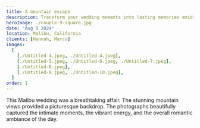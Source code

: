 ```yaml
---
title: A mountain escape
description: Transform your wedding moments into lasting memories amidst California's majestic mountains.
heroImage: ./couple-9-square.jpg
date: "Aug 5 2024"
location: Malibu, California
clients: [Hannah, Marco]
images:
  [
    [./Untitled-4.jpeg, ./Untitled-4.jpeg],
    [./Untitled-5.jpeg, ./Untitled-6.jpeg, ./Untitled-7.jpeg],
    [./Untitled-8.jpeg],
    [./Untitled-9.jpeg, ./Untitled-10.jpeg],
  ]
order: 1
---
```


This Malibu wedding was a breathtaking affair. The stunning mountain views provided a picturesque backdrop. The photographs beautifully captured the intimate moments, the vibrant energy, and the overall romantic ambiance of the day.
